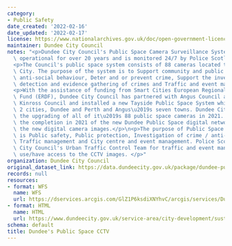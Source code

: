 ```yaml
---
category:
- Public Safety
date_created: '2022-02-16'
date_updated: '2022-02-17'
license: https://www.nationalarchives.gov.uk/doc/open-government-licence/version/3/
maintainer: Dundee City Council
notes: "<p>Dundee City Council's Public Space Camera Surveillance System has been\
  \ operational for over 20 years and is monitored 24/7 by Police Scotland.</p>\n\
  <p>The Council's public space system consists of 88 cameras located throughout the\
  \ City. The purpose of the system is to Support community and public safety, Deter\
  \ anti-social behaviour, Deter and or prevent crime, Support the investigation,\
  \ detection and evidence gathering of crimes and Traffic and event management. </p>\n\
  <p>With the assistance of funding from Smart Cities European Regional Development\
  \ Fund (ERDF), Dundee City Council has partnered with Angus Council and Perth and\
  \ Kinross Council and installed a new Tayside Public Space System which covers the\
  \ 2 cities, Dundee and Perth and Angus\u2019s seven towns. Dundee City Council completed\
  \ the upgrading of all of it\u2019s 88 public space cameras in 2021. Along with\
  \ the completion in 2021 of the new Dundee Public Space digital network to transmit\
  \ the new digital camera images.</p>\n<p>The purpose of Public Space Camera Surveillance\
  \ is Public safety, Public protection, Investigation of crime / anti-social behaviour,\
  \ Traffic management and City centre and event management. Police Scotland and Dundee\
  \ City Council's Urban Traffic Control Team for traffic and event management will\
  \ use/have access to the CCTV images. </p>"
organization: Dundee City Council
original_dataset_link: https://data.dundeecity.gov.uk/package/dundee-public-space-cctv
records: null
resources:
- format: WFS
  name: WFS
  url: https://dservices.arcgis.com/GlZ1P6ksdiXNYhvC/arcgis/services/Dundee_CCTV_WFS/WFSServer?service=wfs&request=getcapabilities
- format: HTML
  name: HTML
  url: https://www.dundeecity.gov.uk/service-area/city-development/sustainable-transport-and-roads/dundees-public-space-camera-surveillance-system
schema: default
title: Dundee's Public Space CCTV
---
```

